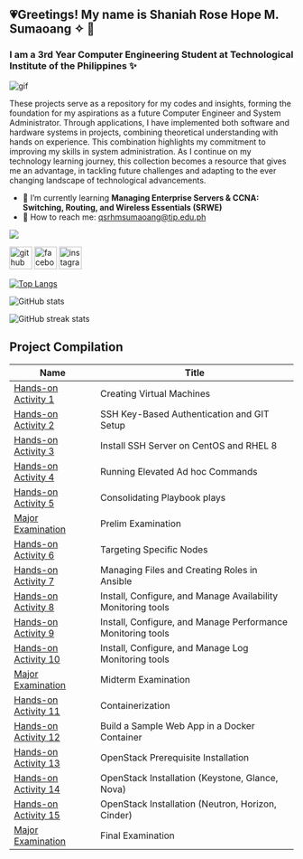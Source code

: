 ## 💗Greetings! My name is Shaniah Rose Hope M. Sumaoang ✧ 🫧
### I am a **3rd Year Computer Engineering Student** at Technological Institute of the Philippines ✨

![gif](https://camo.githubusercontent.com/0f2df9c6430300192232520a10bc3f09066cee3c6f1205da8490ac2b1d69d9e5/68747470733a2f2f6d69722d73332d63646e2d63662e626568616e63652e6e65742f70726f6a6563745f6d6f64756c65732f646973702f3630313031343131363737303437352e363036386265666634363430612e676966)
  

These projects serve as a repository for my codes and insights, forming the foundation for my aspirations as a future Computer Engineer and System Administrator. Through applications, I have implemented both software and hardware systems in projects, combining theoretical understanding with hands on experience. This combination highlights my commitment to improving my skills in system administration. As I continue on my technology learning journey, this collection becomes a resource that gives me an advantage, in tackling future challenges and adapting to the ever changing landscape of technological advancements.

- 🧁 I’m currently learning **Managing Enterprise Servers & CCNA: Switching, Routing, and Wireless Essentials (SRWE)** 
- 💌 How to reach me: qsrhmsumaoang@tip.edu.ph


![](https://komarev.com/ghpvc/?username=srhmshan&style=for-the-badge)


[<img src='https://cdn.jsdelivr.net/npm/simple-icons@3.0.1/icons/github.svg' alt='github' height='40'>](https://github.com/srhmshan)  [<img src='https://cdn.jsdelivr.net/npm/simple-icons@3.0.1/icons/facebook.svg' alt='facebook' height='40'>](https://www.facebook.com/su.shroom)  [<img src='https://cdn.jsdelivr.net/npm/simple-icons@3.0.1/icons/instagram.svg' alt='instagram' height='40'>](https://www.instagram.com/srhmshan/)  

[![Top Langs](https://github-readme-stats.vercel.app/api/top-langs/?username=srhmshan)](https://github.com/anuraghazra/github-readme-stats)

![GitHub stats](https://github-readme-stats.vercel.app/api?username=srhmshan&show_icons=true)  

![GitHub streak stats](https://streak-stats.demolab.com/?user=srhmshan)  

## Project Compilation

| Name         | Title      |
| ------------ | ---------- |
| [Hands-on Activity 1](https://github.com/srhmshan/Hands-on-Activity-1.git)   | Creating Virtual Machines   |
| [Hands-on Activity 2](https://github.com/srhmshan/Hands-on-Activity-2.git)   | SSH Key-Based Authentication and GIT Setup  |
| [Hands-on Activity 3](https://github.com/srhmshan/Hands-on-Activity-3.git)   | Install SSH Server on CentOS and RHEL 8    |
| [Hands-on Activity 4](https://github.com/srhmshan/Hands-on-Activity-4.git)   | Running Elevated Ad hoc Commands    |
| [Hands-on Activity 5](https://github.com/srhmshan/Hands-on-Activity-5.git)   | Consolidating Playbook plays    |
| [Major Examination](https://github.com/srhmshan/Sumaoang_PrelimExam)   | Prelim Examination    |
| [Hands-on Activity 6](https://github.com/srhmshan/Hands-on-Activity-6.git)   | Targeting Specific Nodes    |
| [Hands-on Activity 7](https://github.com/srhmshan/Hands-on-Activity-7.git)   | Managing Files and Creating Roles in Ansible    |
| [Hands-on Activity 8](https://github.com/srhmshan/Hands-on-Activity-8.git)   | Install, Configure, and Manage Availability Monitoring tools   |
| [Hands-on Activity 9](https://github.com/srhmshan/Hands-on-Activity-9.git)   | Install, Configure, and Manage Performance Monitoring tools    |
| [Hands-on Activity 10](https://github.com/srhmshan/Hands-on-Activity-10.git)   | Install, Configure, and Manage Log Monitoring tools    |
| [Major Examination](https://github.com/srhmshan/CPE_MIDEXAM_SUMAOANG)  | Midterm Examination    |
| [Hands-on Activity 11](https://github.com/srhmshan/Hands-on-Activity-11.git)   | Containerization    |
| [Hands-on Activity 12](https://github.com/srhmshan/Hands-on-Activity-12.git)  | Build a Sample Web App in a Docker Container    |
| [Hands-on Activity 13](https://github.com/srhmshan/Hands-on-Activity-13.git)   | OpenStack Prerequisite Installation    |
| [Hands-on Activity 14](https://github.com/srhmshan/Hands-on-Activity-14.git)   | OpenStack Installation (Keystone, Glance, Nova)    |
| [Hands-on Activity 15](https://github.com/srhmshan/Hands-on-Activity-15.git)   | OpenStack Installation (Neutron, Horizon, Cinder)    |
| [Major Examination]()   | Final Examination    |

